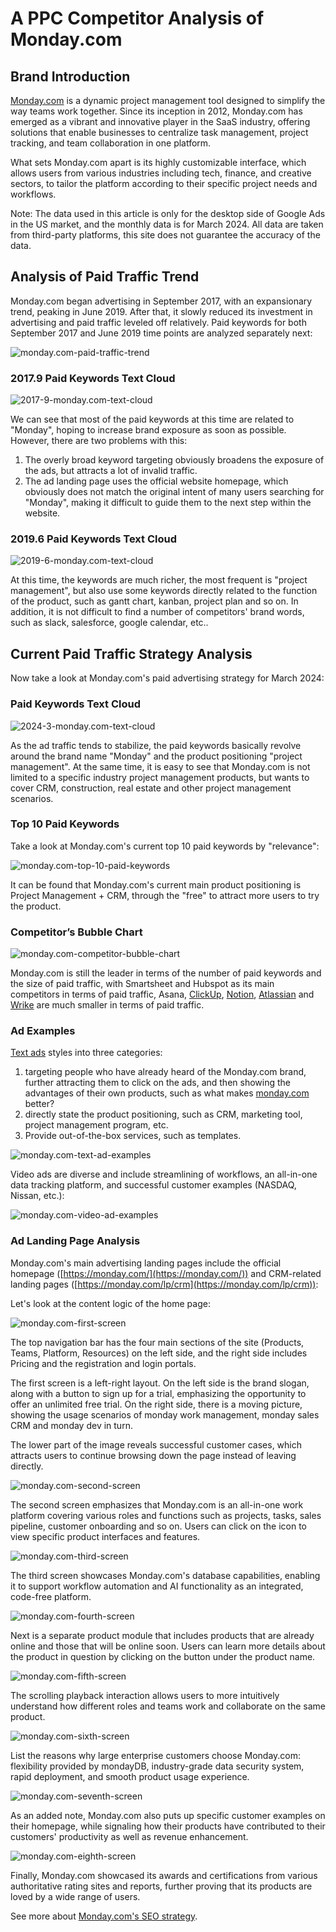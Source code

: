 # A PPC Competitor Analysis of Monday.com






## Brand Introduction

[Monday.com](https://www.monday.com/) is a dynamic project management tool designed to simplify the way teams work together. Since its inception in 2012, Monday.com has emerged as a vibrant and innovative player in the SaaS industry, offering solutions that enable businesses to centralize task management, project tracking, and team collaboration in one platform. 

What sets Monday.com apart is its highly customizable interface, which allows users from various industries including tech, finance, and creative sectors, to tailor the platform according to their specific project needs and workflows. 

Note: The data used in this article is only for the desktop side of Google Ads in the US market, and the monthly data is for March 2024. All data are taken from third-party platforms, this site does not guarantee the accuracy of the data.

## Analysis of Paid Traffic Trend

Monday.com began advertising in September 2017, with an expansionary trend, peaking in June 2019. After that, it slowly reduced its investment in advertising and paid traffic leveled off relatively. Paid keywords for both September 2017 and June 2019 time points are analyzed separately next:

![monday.com-paid-traffic-trend](monday.com-paid-traffic-trend.png)

### 2017.9 Paid Keywords Text Cloud

![2017-9-monday.com-text-cloud](2017-9-monday.com-text-cloud.png)

We can see that most of the paid keywords at this time are related to "Monday", hoping to increase brand exposure as soon as possible. However, there are two problems with this:

1. The overly broad keyword targeting obviously broadens the exposure of the ads, but attracts a lot of invalid traffic.
2. The ad landing page uses the official website homepage, which obviously does not match the original intent of many users searching for "Monday", making it difficult to guide them to the next step within the website.

### 2019.6 Paid Keywords Text Cloud

![2019-6-monday.com-text-cloud](2019-6-monday.com-text-cloud.png)

At this time, the keywords are much richer, the most frequent is "project management", but also use some keywords directly related to the function of the product, such as gantt chart, kanban, project plan and so on. In addition, it is not difficult to find a number of competitors' brand words, such as slack, salesforce, google calendar, etc..

## **Current Paid Traffic Strategy Analysis**

Now take a look at Monday.com's paid advertising strategy for March 2024:

### Paid Keywords Text Cloud

![2024-3-monday.com-text-cloud](2024-3-monday.com-text-cloud.png)

As the ad traffic tends to stabilize, the paid keywords basically revolve around the brand name "Monday" and the product positioning "project management". At the same time, it is easy to see that Monday.com is not limited to a specific industry project management products, but wants to cover CRM, construction, real estate and other project management scenarios.

### Top 10 Paid Keywords

Take a look at Monday.com's current top 10 paid keywords by "relevance":

![monday.com-top-10-paid-keywords](monday.com-top-10-paid-keywords.png)

It can be found that Monday.com's current main product positioning is Project Management + CRM, through the "free" to attract more users to try the product.

### Competitor’s Bubble Chart

![monday.com-competitor-bubble-chart](monday.com-competitor-bubble-chart.png)

Monday.com is still the leader in terms of the number of paid keywords and the size of paid traffic, with Smartsheet and Hubspot as its main competitors in terms of paid traffic, Asana, [ClickUp](https://chloevolution.com/posts/clickup-sem-strategy-analysis), [Notion](https://chloevolution.com/posts/notion-sem-strategy-analysis), [Atlassian](https://chloevolution.com/posts/atlassian-sem-strategy-analysis) and [Wrike](https://chloevolution.com/posts/wrike-sem-strategy-analysis) are much smaller in terms of paid traffic.

### Ad Examples

[Text ads](https://adstransparency.google.com/advertiser/AR15972262369074085889?origin=ata&region=US&start-date=2024-03-01&end-date=2024-03-30&format=TEXT) styles into three categories:

1. targeting people who have already heard of the Monday.com brand, further attracting them to click on the ads, and then showing the advantages of their own products, such as what makes [monday.com](http://monday.com) better?
2. directly state the product positioning, such as CRM, marketing tool, project management program, etc.
3. Provide out-of-the-box services, such as templates.

![monday.com-text-ad-examples](monday.com-text-ad-examples.png)

Video ads are diverse and include streamlining of workflows, an all-in-one data tracking platform, and successful customer examples (NASDAQ, Nissan, etc.):

![monday.com-video-ad-examples](monday.com-video-ad-examples.png)

### Ad Landing Page Analysis

Monday.com's main advertising landing pages include the official homepage ([https://monday.com/](https://monday.com/)) and CRM-related landing pages ([https://monday.com/lp/crm](https://monday.com/lp/crm)):

Let's look at the content logic of the home page:

![monday.com-first-screen](monday.com-first-screen.png)

The top navigation bar has the four main sections of the site (Products, Teams, Platform, Resources) on the left side, and the right side includes Pricing and the registration and login portals.

The first screen is a left-right layout. On the left side is the brand slogan, along with a button to sign up for a trial, emphasizing the opportunity to offer an unlimited free trial. On the right side, there is a moving picture, showing the usage scenarios of monday work management, monday sales CRM and monday dev in turn.

The lower part of the image reveals successful customer cases, which attracts users to continue browsing down the page instead of leaving directly.

![monday.com-second-screen](monday.com-second-screen.png)

The second screen emphasizes that Monday.com is an all-in-one work platform covering various roles and functions such as projects, tasks, sales pipeline, customer onboarding and so on. Users can click on the icon to view specific product interfaces and features.

![monday.com-third-screen](monday.com-third-screen.png)

The third screen showcases Monday.com's database capabilities, enabling it to support workflow automation and AI functionality as an integrated, code-free platform.

![monday.com-fourth-screen](monday.com-fourth-screen.png)

Next is a separate product module that includes products that are already online and those that will be online soon. Users can learn more details about the product in question by clicking on the button under the product name.

![monday.com-fifth-screen](monday.com-fifth-screen.png)

The scrolling playback interaction allows users to more intuitively understand how different roles and teams work and collaborate on the same product.

![monday.com-sixth-screen](monday.com-sixth-screen.png)

List the reasons why large enterprise customers choose Monday.com: flexibility provided by mondayDB, industry-grade data security system, rapid deployment, and smooth product usage experience.

![monday.com-seventh-screen](monday.com-seventh-screen.png)

As an added note, Monday.com also puts up specific customer examples on their homepage, while signaling how their products have contributed to their customers' productivity as well as revenue enhancement.

![monday.com-eighth-screen](monday.com-eighth-screen.png)

Finally, Monday.com showcased its awards and certifications from various authoritative rating sites and reports, further proving that its products are loved by a wide range of users.




See more about [Monday.com's SEO strategy](https://chloevolution.com/posts/monday-com-seo-strategy-analysis).
